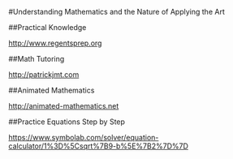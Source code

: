 #Understanding Mathematics and the Nature of Applying the Art

##Practical Knowledge 

http://www.regentsprep.org

##Math Tutoring 

http://patrickjmt.com

##Animated Mathematics

http://animated-mathematics.net

##Practice Equations Step by Step

https://www.symbolab.com/solver/equation-calculator/1%3D%5Csqrt%7B9-b%5E%7B2%7D%7D













